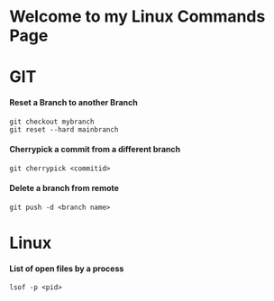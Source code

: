 # Welcome to my Linux Commands Page

# GIT
#### Reset a Branch to another Branch
```
git checkout mybranch
git reset --hard mainbranch
```
#### Cherrypick a commit from a different branch
```
git cherrypick <commitid>
```
#### Delete a branch from remote
```
git push -d <branch name>
```

# Linux
#### List of open files by a process
```
lsof -p <pid>
```
